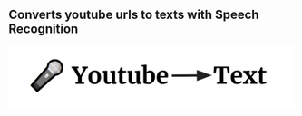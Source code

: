 ## Converts youtube urls to texts with Speech Recognition 

<div align="center">
  <img alt="banner" src="metadata/youtube2text.jpg" width="800"><br>
</div>


